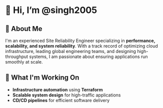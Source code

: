 # 👋 Hi, I’m @singh2005

## 🚀 About Me
I'm an experienced Site Reliability Engineer specializing in **performance, scalability, and system reliability**. With a track record of optimizing cloud infrastructure, leading global engineering teams, and designing high-throughput systems, I am passionate about ensuring applications run smoothly at scale.

## 💼 What I'm Working On
- **Infrastructure automation** using **Terraform**
- **Scalable system design** for high-traffic applications
- **CD/CD pipelines** for efficient software delivery
<!---
singh2005/singh2005 is a ✨ special ✨ repository because its `README.md` (this file) appears on your GitHub profile.
You can click the Preview link to take a look at your changes.
--->
